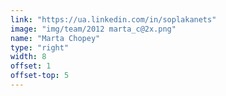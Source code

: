 ```yaml
---
link: "https://ua.linkedin.com/in/soplakanets"
image: "img/team/2012 marta_c@2x.png"
name: "Marta Chopey"
type: "right"
width: 8
offset: 1
offset-top: 5
---
```

